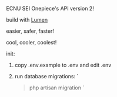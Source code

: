 ECNU SEI Onepiece's API version 2!

build with [Lumen](https://lumen.laravel.com)

easier, safer, faster!

cool, cooler, coolest!

init:

1. copy .env.example to .env and edit .env

2. run database migrations:
`
    >php artisan migration
`
